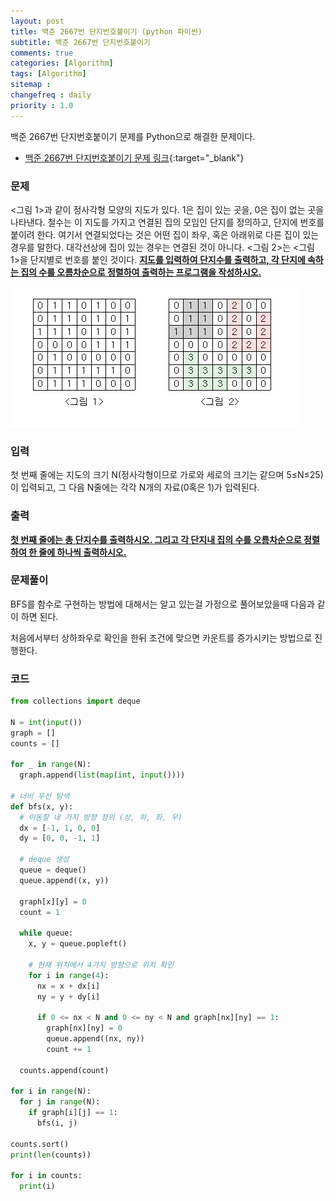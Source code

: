 ```yaml
---
layout: post
title: 백준 2667번 단지번호붙이기 (python 파이썬)
subtitle: 백준 2667번 단지번호붙이기
comments: true
categories: [Algorithm]
tags: [Algorithm]
sitemap :
changefreq : daily
priority : 1.0
---
```

백준 2667번 단지번호붙이기 문제를 Python으로 해결한 문제이다.  

* [백준 2667번 단지번호붙이기 문제 링크](https://www.acmicpc.net/problem/2667){:target="_blank"}

### 문제 
<그림 1>과 같이 정사각형 모양의 지도가 있다. 1은 집이 있는 곳을, 0은 집이 없는 곳을 나타낸다. 철수는 이 지도를 가지고 연결된 집의 모임인 단지를 정의하고, 단지에 번호를 붙이려 한다. 여기서 연결되었다는 것은 어떤 집이 좌우, 혹은 아래위로 다른 집이 있는 경우를 말한다. 대각선상에 집이 있는 경우는 연결된 것이 아니다. <그림 2>는 <그림 1>을 단지별로 번호를 붙인 것이다. **<u>지도를 입력하여 단지수를 출력하고, 각 단지에 속하는 집의 수를 오름차순으로 정렬하여 출력하는 프로그램을 작성하시오.</u>**

![그림](/img/algorithm/complex.PNG)

### 입력
첫 번째 줄에는 지도의 크기 N(정사각형이므로 가로와 세로의 크기는 같으며 5≤N≤25)이 입력되고, 그 다음 N줄에는 각각 N개의 자료(0혹은 1)가 입력된다.


### 출력
**<u>첫 번째 줄에는 총 단지수를 출력하시오. 그리고 각 단지내 집의 수를 오름차순으로 정렬하여 한 줄에 하나씩 출력하시오.</u>**

### 문제풀이
BFS를 함수로 구현하는 방법에 대해서는 알고 있는걸 가정으로 풀어보았을때 다음과 같이 하면 된다.

처음에서부터 상하좌우로 확인을 한뒤 조건에 맞으면 카운트를 증가시키는 방법으로 진행한다.

### 코드
```python
from collections import deque

N = int(input())
graph = []
counts = []

for _ in range(N):
  graph.append(list(map(int, input())))

# 너비 우선 탐색
def bfs(x, y):
  # 이동할 네 가지 방향 정의 (상, 하, 좌, 우)
  dx = [-1, 1, 0, 0]  
  dy = [0, 0, -1, 1]

  # deque 생성
  queue = deque()
  queue.append((x, y))
  
  graph[x][y] = 0
  count = 1

  while queue:
    x, y = queue.popleft()
    
    # 현재 위치에서 4가지 방향으로 위치 확인
    for i in range(4):
      nx = x + dx[i]
      ny = y + dy[i]

      if 0 <= nx < N and 0 <= ny < N and graph[nx][ny] == 1:
        graph[nx][ny] = 0
        queue.append((nx, ny))
        count += 1
  
  counts.append(count)

for i in range(N):
  for j in range(N):
    if graph[i][j] == 1:
      bfs(i, j)

counts.sort()
print(len(counts))

for i in counts:
  print(i)
```